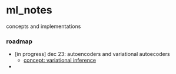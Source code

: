 # ml_notes
concepts and implementations

### roadmap
- [in progress] dec 23: autoencoders and variational autoecoders 
    - [concept: variational inference]('./concepts/vi.md')
- 
